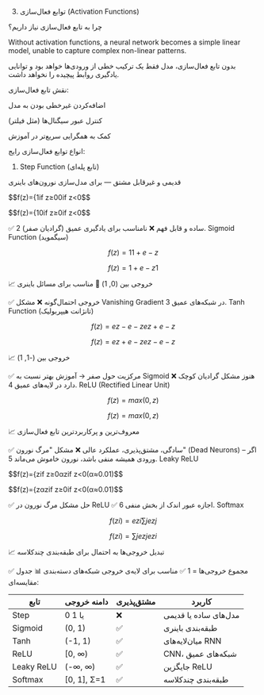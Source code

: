 3. توابع فعال‌سازی (Activation Functions)


 چرا به تابع فعال‌سازی نیاز داریم؟

   Without activation functions, a neural network becomes a simple linear model, unable to capture complex non-linear patterns.
   
  بدون تابع فعال‌سازی، مدل فقط یک ترکیب خطی از ورودی‌ها خواهد بود و توانایی یادگیری روابط پیچیده را نخواهد داشت.

     
 نقش تابع فعال‌سازی:

  اضافه‌کردن غیرخطی بودن به مدل

   کنترل عبور سیگنال‌ها (مثل فیلتر)

   کمک به همگرایی سریع‌تر در آموزش

  انواع توابع فعال‌سازی رایج:

1. Step Function (تابع پله‌ای)

قدیمی و غیرقابل مشتق — برای مدل‌سازی نورون‌های باینری


$$f(z)={1if z≥00if z<0$$

$$f(z)={10​if z≥0if z<0​$$

✅ ساده و قابل فهم
❌ نامناسب برای یادگیری عمیق (گرادیان صفر)
2. Sigmoid Function (سیگموید)


$$f(z)=11+e−z$$

$$f(z)=1+e−z1​$$

📈 خروجی بین (0, 1)
🧠 مناسب برای مسائل باینری

✅ خروجی احتمال‌گونه
❌ مشکل Vanishing Gradient در شبکه‌های عمیق
3. Tanh Function (تانژانت هیپربولیک)

$$f(z)=ez−e−zez+e−z$$

$$f(z)=ez+e−zez−e−z​$$

📈 خروجی بین (-1, 1)

✅ مرکزیت حول صفر → آموزش بهتر نسبت به Sigmoid
❌ هنوز مشکل گرادیان کوچک دارد در لایه‌های عمیق
4. ReLU (Rectified Linear Unit)

$$f(z)=max⁡(0,z)$$

$$f(z)=max(0,z)$$


📈 معروف‌ترین و پرکاربردترین تابع فعال‌سازی

✅ سادگی، مشتق‌پذیری، عملکرد عالی
❌ مشکل "مرگ نورون" (Dead Neurons) – اگر ورودی همیشه منفی باشد، نورون خاموش می‌ماند
5. Leaky ReLU


$$f(z)={zif z≥0αzif z<0(α≈0.01)$$


$$f(z)={zαz​if z≥0if z<0(α≈0.01)​$$

✅ حل مشکل مرگ نورون در ReLU
✅ اجازه عبور اندک از بخش منفی
6. Softmax

$$f(zi)=ezi∑jezj$$


$$f(zi​)=∑j​ezj​ezi​​$$


📈 تبدیل خروجی‌ها به احتمال برای طبقه‌بندی چند‌کلاسه

✅ مجموع خروجی‌ها = 1
✅ مناسب برای لایه‌ی خروجی شبکه‌های دسته‌بندی
📊 جدول مقایسه‌ای:

| تابع       | دامنه خروجی  | مشتق‌پذیری | کاربرد                |
| ---------- | ------------ | ---------- | --------------------- |
| Step       | 0 یا 1       | ❌          | مدل‌های ساده یا قدیمی |
| Sigmoid    | (0, 1)       | ✅          | طبقه‌بندی باینری      |
| Tanh       | (-1, 1)      | ✅          | میان‌لایه‌های RNN     |
| ReLU       | \[0, ∞)      | ✅          | CNN، شبکه‌های عمیق    |
| Leaky ReLU | (-∞, ∞)      | ✅          | جایگزین ReLU          |
| Softmax    | \[0, 1], Σ=1 | ✅          | طبقه‌بندی چندکلاسه    |


